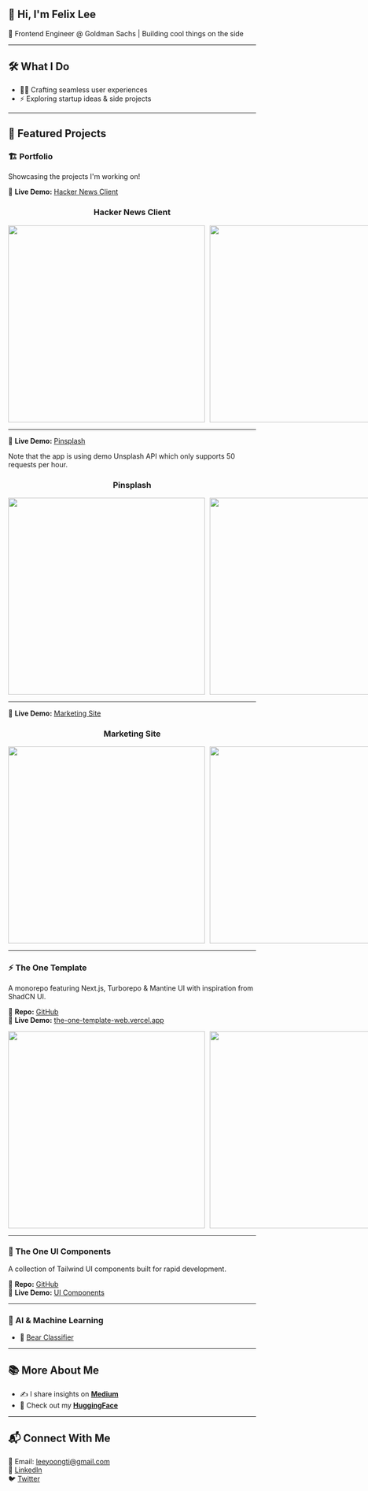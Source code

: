 ## 👋 Hi, I'm Felix Lee
🚀 Frontend Engineer @ Goldman Sachs | Building cool things on the side

---

## 🛠️ What I Do
- 👨‍💻 Crafting seamless user experiences
- ⚡ Exploring startup ideas & side projects

---

## 🌟 Featured Projects

### 🏗️ Portfolio
Showcasing the projects I'm working on!

🔗 **Live Demo:** [Hacker News Client](https://felixfirefighter-gfe-hacker-news.vercel.app/jobs)

<div align="center">
  <h3>Hacker News Client</h3>
  <div style="display: flex; gap: 10px;">
<!--     <img src="https://github.com/user-attachments/assets/d665643c-deac-4432-a676-169908ff0fba" width="200">
    <img src="https://github.com/user-attachments/assets/87bd0c21-59d1-4ca9-b17d-dabfad76e1db" width="200">
    <img src="https://github.com/user-attachments/assets/a51c9fe6-f201-4612-b9c2-94a07bbb42ed" width="200">
    <img src="https://github.com/user-attachments/assets/9692acb4-d9bd-4cfe-8a57-7da251a0ff34" width="200"> -->
    <img src="https://github.com/user-attachments/assets/349e2a7a-7079-4a99-b5e4-63020083181b" width="400">
    <img src="https://github.com/user-attachments/assets/c52c0e3d-8e05-4716-8686-cbac4c994e73" width="400">
    <img src="https://github.com/user-attachments/assets/14a6c526-bd02-4a2e-b7d4-128756c573be" width="400">
  </div>
</div>


---

🔗 **Live Demo:** [Pinsplash](https://felixfirefighter-gfe-pinsplash.vercel.app/)

Note that the app is using demo Unsplash API which only supports 50 requests per hour.

<div align="center">
  <h3>Pinsplash</h3>
  <div style="display: flex; gap: 10px;">
<!--     <img src="https://github.com/user-attachments/assets/d665643c-deac-4432-a676-169908ff0fba" width="200">
    <img src="https://github.com/user-attachments/assets/87bd0c21-59d1-4ca9-b17d-dabfad76e1db" width="200">
    <img src="https://github.com/user-attachments/assets/a51c9fe6-f201-4612-b9c2-94a07bbb42ed" width="200">
    <img src="https://github.com/user-attachments/assets/9692acb4-d9bd-4cfe-8a57-7da251a0ff34" width="200"> -->
    <img src="https://github.com/user-attachments/assets/14913e8d-de28-45e1-a126-3e08b865f829" width="400">
    <img src="https://github.com/user-attachments/assets/ba41c97f-ffd0-4360-a472-d32c754af048" width="400">
  </div>
</div>


---

🔗 **Live Demo:** [Marketing Site](https://felixfirefighter-gfe-marketing.vercel.app/)

<div align="center">
  <h3>Marketing Site</h3>
  <div style="display: flex; gap: 10px;">
<!--     <img src="https://github.com/user-attachments/assets/1d31f019-43b1-4bb8-b144-1e3bac1b2992" width="150">
    <img src="https://github.com/user-attachments/assets/a52e4b66-9d32-42ff-8076-e8b81c288052" width="150">
    <img src="https://github.com/user-attachments/assets/d937495c-dcfd-4035-9089-2155cc932fa5" width="150">
    <img src="https://github.com/user-attachments/assets/49292d83-6633-4fbd-92d9-c5c674dc2d15" width="150">
    <img src="https://github.com/user-attachments/assets/4032d135-d4e5-4a2d-8eb7-68cfe78b7751" width="150"> -->
    <img src="https://github.com/user-attachments/assets/6c299a80-96f9-4d55-aad7-63f98f39ef83" width="400">
    <img src="https://github.com/user-attachments/assets/e2aad24d-f1d4-4d96-8e65-50e788cb47d5" width="400">
    <img src="https://github.com/user-attachments/assets/822df55c-4b71-44b4-b862-63157f61dd2a" width="400">
    <img src="https://github.com/user-attachments/assets/3f6fbe8e-4e42-41af-9ade-2fabc839576d" width="400">
  </div>
</div>

---

### ⚡ The One Template
A monorepo featuring Next.js, Turborepo & Mantine UI with inspiration from ShadCN UI.

🔗 **Repo:** [GitHub](https://github.com/felixfirefighter/the-one-template)  
🔗 **Live Demo:** [the-one-template-web.vercel.app](https://the-one-template-web.vercel.app/)

<div align="center">
  <div style="display: flex; gap: 10px;">
    <img src="https://github.com/user-attachments/assets/cd05a5e1-df89-4277-888e-ee37302c6f32" width="400">
    <img src="https://github.com/user-attachments/assets/bb4c87d9-15ef-4c1b-bab9-d3d7ff82845d" width="400">
    <img src="https://github.com/user-attachments/assets/56dd2a3f-7eaa-40b1-a313-b2ea08456113" width="400">
    <img src="https://github.com/user-attachments/assets/03a99f3e-f048-4c9f-845c-79e42b921040" width="400">
    <img src="https://github.com/user-attachments/assets/ae034dc6-6e0f-4dba-8834-019bdd490353" width="400">
    <img src="https://github.com/user-attachments/assets/062643f3-cef4-4008-989f-5d2fcad8f3e9" width="400">
    <img src="https://github.com/user-attachments/assets/70c6336c-9eb1-45e3-8ce2-55443add094e" width="400">
    <img src="https://github.com/user-attachments/assets/439c24c0-bef7-47c5-9a62-c923ecde104a" width="400">
  </div>
</div>

---

### 🎨 The One UI Components
A collection of Tailwind UI components built for rapid development.

🔗 **Repo:** [GitHub](https://github.com/felixfirefighter/the-one-template/tree/main/packages/tailwind-ui)  
🔗 **Live Demo:** [UI Components](https://the-one-template-tailwind-ui.vercel.app/)

---

### 🤖 AI & Machine Learning
- 🐻 [Bear Classifier](https://huggingface.co/spaces/felixleeyt/bear-classifier)

---

## 📚 More About Me
- ✍️ I share insights on **[Medium](https://leeyoongti.medium.com/)**
- 🤗 Check out my **[HuggingFace](https://huggingface.co/felixleeyt)**

---

## 📬 Connect With Me
📧 Email: leeyoongti@gmail.com  
💼 [LinkedIn](https://www.linkedin.com/in/yoongtilee/)  
🐦 [Twitter](https://twitter.com/felfirefighter)

